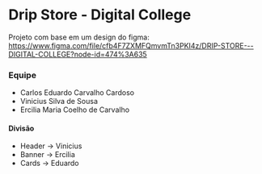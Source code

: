 # Drip Store - Digital College
Projeto com base em um design do figma: https://www.figma.com/file/cfb4F7ZXMFQmvmTn3PKI4z/DRIP-STORE---DIGITAL-COLLEGE?node-id=474%3A635 

### Equipe
- Carlos Eduardo Carvalho Cardoso
- Vinicius Silva de Sousa
- Ercilia Maria Coelho de Carvalho


#### Divisão

- Header -> Vinicius
- Banner -> Ercilia
- Cards -> Eduardo